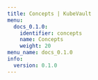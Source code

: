 ```yaml
---
title: Concepts | KubeVault
menu:
  docs_0.1.0:
    identifier: concepts
    name: Concepts
    weight: 20
menu_name: docs_0.1.0
info:
  version: 0.1.0
---
```


